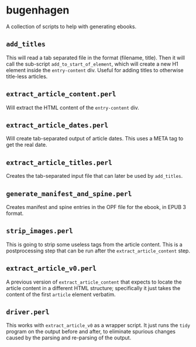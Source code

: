 # bugenhagen

A collection of scripts to help with generating ebooks.

## `add_titles`

This will read a tab separated file in the format (filename, title).
Then it will call the sub-script `add_to_start_of_element`, which will create
a new H1 element inside the `entry-content` div.
Useful for adding titles to otherwise title-less articles.

## `extract_article_content.perl`

Will extract the HTML content of the `entry-content` div.

## `extract_article_dates.perl`

Will create tab-separated output of article dates.  This uses a META tag
to get the real date.

## `extract_article_titles.perl`

Creates the tab-separated input file that can later be used by `add_titles`.

## `generate_manifest_and_spine.perl`

Creates manifest and spine entries in the OPF file for the ebook, in EPUB 3
format.

## `strip_images.perl`

This is going to strip some useless tags from the article content.  This is a
postprocessing step that can be run after the `extract_article_content` step.

## `extract_article_v0.perl`

A previous version of `extract_article_content` that expects to locate 
the article content in a different HTML structure; specifically it just takes
the content of the first `article` element verbatim.

## `driver.perl`

This works with `extract_article_v0` as a wrapper script.  It just runs the
`tidy` program on the output before and after, to eliminate spurious changes
caused by the parsing and re-parsing of the output.
